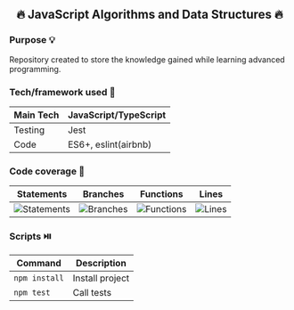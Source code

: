 <h2 align="center"> 🔥 JavaScript Algorithms and Data Structures 🔥</h2>

### Purpose 💡

Repository created to store the knowledge gained while learning advanced programming.

### Tech/framework used 🔧

| Main Tech | JavaScript/TypeScript |
| --------- | --------------------- |
| Testing   | Jest                  |
| Code      | ES6+, eslint(airbnb)  |

### Code coverage 🧪

| Statements                                                            | Branches                                                            | Functions                                                            | Lines                                                            |
| --------------------------------------------------------------------- | ------------------------------------------------------------------- | -------------------------------------------------------------------- | ---------------------------------------------------------------- |
| ![Statements](https://img.shields.io/badge/Coverage-86.89%25-yellow.svg) | ![Branches](https://img.shields.io/badge/Coverage-87.95%25-yellow.svg) | ![Functions](https://img.shields.io/badge/Coverage-87.79%25-yellow.svg) | ![Lines](https://img.shields.io/badge/Coverage-86.65%25-yellow.svg) |

### Scripts ⏯️

| Command       | Description     |
| ------------- | --------------- |
| `npm install` | Install project |
| `npm test`    | Call tests      |
